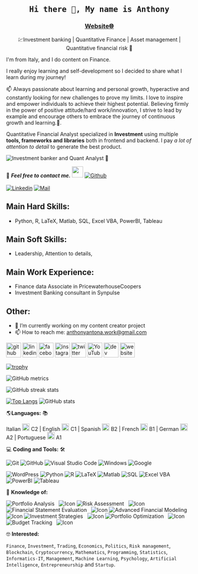 <!--
**Anthony-Antona/Anthony-Antona** is a ✨ _special_ ✨ repository because its `README.md` (this file) appears on your GitHub profile.

Here are some ideas to get you started:

- 🔭 I’m currently working on ...
- 🌱 I’m currently learning ...
- 👯 I’m looking to collaborate on ...
- 🤔 I’m looking for help with ...
- 💬 Ask me about ...
- 📫 How to reach me: ...
- 😄 Pronouns: ...
- ⚡ Fun fact: ...

Markdown Tips:

To bolden the text, wrap it with two asterisks (*) (**word**)
To italisize the text, wrap it with one asterisk (*) (*word*)
To strikethrough the text, wrap it with two tildes (~) (~~word~~)
To make a link, place the link text in brackets and the url in parentheses ([link](http://example.com))
To make an example icon image, place an !, the alt text in brackets, and the url in parentheses (![github](/images/icon.png))
Learn more: https://guides.github.com/features/mastering-markdown/


Cool readme page  --- https://ahmad-sawalqeh.github.io/my_resume/#section-home
Video add gif and youtube video, do it when you will start with youtube video --- https://www.youtube.com/watch?v=KhGWbt1dAKQ&ab_channel=AdrianTwarog
Profile readme generator --- https://github.com/maurodesouza/profile-readme-generator
Take ideas from here --- https://www.instagram.com/p/CuL5EchtvQK/?hl=it
-->


<h2 align='center'><samp><strong>Hi there 👋, My name is Anthony</strong></samp></h2>
<h3 align='center'><strong><a href="https://anthonyantona.com" target="_blank">Website🌐</a></strong></h3>
<p align='center'>💹Investment banking | Quantitative Finance | Asset management | Quantitative financial risk 💱</p>

I'm from Italy, and I do content on Finance.

I really enjoy learning and self-development so I decided to share what I learn during my journey!

<p align='left'> 📫 Always passionate about learning  and personal growth, hyperactive and constantly looking for new challenges to prove my limits. I love to inspire and empower individuals to achieve their highest potential. Believing firmly in the power of positive attitude/hard work/innovation, I strive to lead by example and encourage others to embrace the journey of continuous growth and learning.🚀.</p>

Quantitative Financial Analyst specialized in **Investment** using multiple **tools, frameworks and libraries** both in frontend and backend. I pay *a lot of attention to detail* to generate the best product.

![Investment banker and Quant Analyst 🏦 ](https://media.licdn.com/dms/image/D4E16AQHEK1stOyw0RQ/profile-displaybackgroundimage-shrink_350_1400/0/1686161562338?e=1716422400&v=beta&t=eeuli-UGZmuPZrwWWxJnnk6dBCtQ9bOVewot-PZPdPU)

📝 ***Feel free to contact me.*** <img src="https://media.giphy.com/media/WUlplcMpOCEmTGBtBW/giphy.gif" width="30">  [![Github](https://img.shields.io/github/followers/Anthony-Antona?label=Follow%20Me&style=social)](https://github.com/Anthony-Antona)
<br>
<br>
[![Linkedin](https://img.shields.io/badge/LinkedIn-Anthony%20Antona-blue?logo=Linkedin&logoColor=blue&labelColor=black)](https://www.linkedin.com/in/anthony-antona/)
[![Mail](https://img.shields.io/badge/Gmail-anthonyantona.work@gmail.com-blue?logo=Gmail&logoColor=blue&labelColor=black)](mailto:anthonyantona.work@gmail.com)
<br>


## Main Hard Skills: 
* Python, R, LaTeX, Matlab, SQL, Excel VBA, PowerBI, Tableau

## Main Soft Skills: 
* Leadership, Attention to details, 

## Main Work Experience:
* Finance data Associate in PricewaterhouseCoopers
* Investment Banking consultant in Synpulse

## Other:
- 🔭 I’m currently working on my content creator project  
- 📫 How to reach me: anthonyantona.work@gmail.com 


[<img src='https://cdn.jsdelivr.net/npm/simple-icons@3.0.1/icons/github.svg' alt='github' height='40'>](https://github.com/Anthony-Antona)  [<img src='https://cdn.jsdelivr.net/npm/simple-icons@3.0.1/icons/linkedin.svg' alt='linkedin' height='40'>](https://www.linkedin.com/in/anthony-antona/)  [<img src='https://cdn.jsdelivr.net/npm/simple-icons@3.0.1/icons/facebook.svg' alt='facebook' height='40'>](https://www.facebook.com/anthony.antona)  [<img src='https://cdn.jsdelivr.net/npm/simple-icons@3.0.1/icons/instagram.svg' alt='instagram' height='40'>](https://www.instagram.com/anthony_antona/)  [<img src='https://cdn.jsdelivr.net/npm/simple-icons@3.0.1/icons/twitter.svg' alt='twitter' height='40'>](https://twitter.com/Anthony_Antona)  [<img src='https://cdn.jsdelivr.net/npm/simple-icons@3.0.1/icons/youtube.svg' alt='YouTube' height='40'>](https://www.youtube.com/channel/anthonyantona)   [<img src='https://cdn.jsdelivr.net/npm/simple-icons@3.0.1/icons/dev-dot-to.svg' alt='dev' height='40'>](https://dev.to/anthonyantona) [<img src='https://cdn.jsdelivr.net/npm/simple-icons@3.0.1/icons/icloud.svg' alt='website' height='40'>](https://zaap.bio/anthony.antona)  

[![trophy](https://github-profile-trophy.vercel.app/?username=Anthony-Antona)](https://github.com/ryo-ma/github-profile-trophy)

![GitHub metrics](https://metrics.lecoq.io/Anthony-Antona)  

![GitHub streak stats](https://streak-stats.demolab.com/?user=Anthony-Antona)  

[![Top Langs](https://github-readme-stats.vercel.app/api/top-langs/?username=Anthony-Antona)](https://github.com/anuraghazra/github-readme-stats)
![GitHub stats](https://github-readme-stats.vercel.app/api?username=Anthony-Antona&show_icons=true)  



<!--

## Complete list of github markdown emoji markup
https://gist.github.com/rxaviers/7360908

## technologies Icons 
https://simpleicons.org/

-->


<!-- [![HitCount](http://hits.dwyl.com/Ahmad-Sawalqeh/Ahmad-Sawalqeh.svg)](http://hits.dwyl.com/Ahmad-Sawalqeh/Ahmad-Sawalqeh) -->

 🌎**Languages:** 📚<br>
 
Italian <img src="https://hatscripts.github.io/circle-flags/flags/it.svg" width="20" height="20"/> C2 | 
English <img src="https://hatscripts.github.io/circle-flags/flags/gb.svg" width="20" height="20"/> C1 | 
Spanish <img src="https://hatscripts.github.io/circle-flags/flags/es.svg" width="20" height="20"/> B2 | 
French <img src="https://hatscripts.github.io/circle-flags/flags/fr.svg" width="20" height="20"/> B1 | 
German <img src="https://hatscripts.github.io/circle-flags/flags/de.svg" width="20" height="20"/> A2 | 
Portuguese <img src="https://hatscripts.github.io/circle-flags/flags/pt.svg" width="20" height="20"/> A1


💻 **Coding and Tools:** 🛠️<br>

![Git](https://img.shields.io/badge/-Git-000000?style=flat&logo=git&logoColor=F05032&labelColor=ffffff)
![GitHub](https://img.shields.io/badge/-GitHub-000000?style=flat&logo=github&logoColor=000000&labelColor=ffffff)
![Visual Studio Code](https://img.shields.io/badge/-VSCode-000000?style=flat&logo=visual-studio-code&labelColor=007ACC)
![Windows](https://img.shields.io/badge/-Windows-000000?style=flat&logo=windows&logoColor=ffffff&labelColor=0078D6)
![Google](https://img.shields.io/badge/-Google-000000?style=flat&logo=google&labelColor=4285F4)

![WordPress](https://img.shields.io/badge/-WordPress-000000?style=flat&logo=wordpress&labelColor=21759B)
![Python](https://img.shields.io/badge/-Python-000000?style=flat&logo=python&labelColor=3776AB)
![R](https://img.shields.io/badge/-R-000000?style=flat&logo=r&labelColor=276DC3)
![LaTeX](https://img.shields.io/badge/-LaTeX-000000?style=flat&logo=latex&labelColor=008080)
![Matlab](https://img.shields.io/badge/-Matlab-000000?style=flat&logo=matlab&labelColor=0076A8)
![SQL](https://img.shields.io/badge/-SQL-000000?style=flat&logo=sql&labelColor=FFFFFF)
![Excel VBA](https://img.shields.io/badge/-Excel%20VBA-000000?style=flat&logo=microsoftexcel&labelColor=217346)
![PowerBI](https://img.shields.io/badge/-PowerBI-000000?style=flat&logo=powerbi&labelColor=F2C811)
![Tableau](https://img.shields.io/badge/-Tableau-000000?style=flat&logo=tableau&labelColor=E97627)


🧐 **Knowledge of:**<br>

![Portfolio Analysis](https://img.shields.io/badge/-Portfolio%20Analysis-000000?style=flat&logo=analytics&labelColor=4A90E2) &nbsp; ![Icon](https://via.placeholder.com/20/4A90E2/FFFFFF?text=PA)
![Risk Assessment](https://img.shields.io/badge/-Risk%20Assessment-000000?style=flat&logo=security&labelColor=F5A623) &nbsp; ![Icon](https://via.placeholder.com/20/F5A623/FFFFFF?text=RA)
![Financial Statement Evaluation](https://img.shields.io/badge/-Financial%20Statement%20Evaluation-000000?style=flat&logo=documentation&labelColor=7ED321) &nbsp; ![Icon](https://via.placeholder.com/20/7ED321/FFFFFF?text=FSE)
![Advanced Financial Modeling](https://img.shields.io/badge/-Advanced%20Financial%20Modeling-000000?style=flat&logo=calculation&labelColor=9013FE) &nbsp; ![Icon](https://via.placeholder.com/20/9013FE/FFFFFF?text=AFM)
![Investment Strategies](https://img.shields.io/badge/-Investment%20Strategies-000000?style=flat&logo=strategy&labelColor=D0021B) &nbsp; ![Icon](https://via.placeholder.com/20/D0021B/FFFFFF?text=IS)
![Portfolio Optimization](https://img.shields.io/badge/-Portfolio%20Optimization-000000?style=flat&logo=optimization&labelColor=50E3C2) &nbsp; ![Icon](https://via.placeholder.com/20/50E3C2/FFFFFF?text=PO)
![Budget Tracking](https://img.shields.io/badge/-Budget%20Tracking-000000?style=flat&logo=budget&labelColor=F8E71C) &nbsp; ![Icon](https://via.placeholder.com/20/F8E71C/FFFFFF?text=BT)




🤓 **Interested:** <br>

`Finance`, `Investment`, `Trading`, `Economics`, `Politics`, `Risk management`, `Blockchain`, `Cryptocurrency`, `Mathematics`, `Programming`, `Statistics`, `Informatics-IT`, `Management`, `Machine Learning`, `Psychology`, `Artificial Intelligence`, `Entrepreneurship` and `Startup`.


<!-- ✅  **GitHub Extra Pins**

[![ReadMe Card](https://github-readme-stats.vercel.app/api/pin/?username=ahmad-sawalqeh&repo=my_resume)](https://github.com/ahmad-sawalqeh/my_resume) -->

<!--
</br>
<p style="display: flex; justify-contect: space-between;">

<img style="border-radius: 5px; margin-bottom: 5px" alt="Github Contribution Stats" width="330px" height="240px" src="https://github-contribution-stats.vercel.app/api/?username=Ahmad-Sawalqeh" />
<img style="border-radius: 5px; margin: 0 0 5px 35px;" alt="GIF" width="320px" height="240px" src="https://miro.medium.com/max/875/1*Urc28sbnORGOW5oyohQ06g.gif" />
</p>

🌍 **Deployment platforms:**<br>

<img alt="Github Pages" width="20px" height="20px" src="https://techcrunch.com/wp-content/uploads/2010/07/github-logo.png" />![Github Pages](https://img.shields.io/badge/-Github%20Pages-000000?style=flat&logo=github-pages) ![Heroku](https://img.shields.io/badge/-Heroku-000000?style=flat&logo=heroku&labelColor=430098) ![Netlify](https://img.shields.io/badge/-Netlify-000000?style=flat&logo=netlify&labelColor=000000)


🚩 **Highlights:** <br>
&nbsp;<img src='https://raw.githubusercontent.com/acervenky/animated-github-badges/master/assets/acbadge.gif' style="margin-top: 10px;" width="20px" height="20px">&nbsp;&nbsp;&nbsp;<span>Arctic Code Vault Contributor</span>


📚 **Working on:** <br>

![Github Actions](https://img.shields.io/badge/-Github%20Actions-000000?style=flat&logo=github-actions&logoColor=2088FF&labelColor=ffffff)

![HTML5](https://img.shields.io/badge/-HTML5-000000?style=flat&logo=html5&logoColor=ffffff&labelColor=E34F26)
![PostgreSQL](https://img.shields.io/badge/-PostgreSQL-000000?style=flat&logo=postgresql&logoColor=ffffff&labelColor=336791)
![MySQL](https://img.shields.io/badge/-MySQL-000000?style=flat&logo=mysql&labelColor=ffffff)
![MongoDB](https://img.shields.io/badge/-MongoDB-000000?style=flat&logo=mongodb&labelColor=ffffff)

-->

